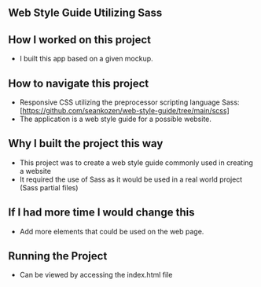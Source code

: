 ## **Web Style Guide Utilizing Sass**

## How I worked on this project
- I built this app based on a given mockup.

## How to navigate this project
- Responsive CSS utilizing the preprocessor scripting language Sass: [https://github.com/seankozen/web-style-guide/tree/main/scss]
- The application is a web style guide for a possible website.
## Why I built the project this way
- This project was to create a web style guide commonly used in creating a website
- It required the use of Sass as it would be used in a real world project (Sass partial files) 
## If I had more time I would change this
- Add more elements that could be used on the web page.
## Running the Project
- Can be viewed by accessing the index.html file
